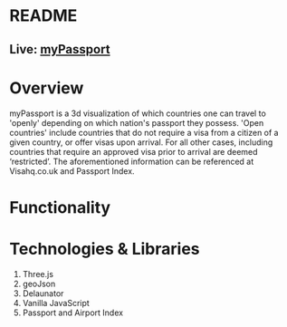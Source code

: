 # README

## Live: [myPassport](https://dorotaaa.github.io/myPassport/ "myPassport")

# Overview 
myPassport is a 3d visualization of which countries one can travel to 'openly' depending on which nation's passport they possess. 'Open countries' include countries that do not require a visa from a citizen of a given country, or offer visas upon arrival. For all other cases, including countries that require an approved visa prior to arrival are deemed ‘restricted’. The aforementioned information can be referenced at Visahq.co.uk and Passport Index.

# Functionality 

# Technologies & Libraries 
1. Three.js
2. geoJson
3. Delaunator
3. Vanilla JavaScript
4. Passport and Airport Index
